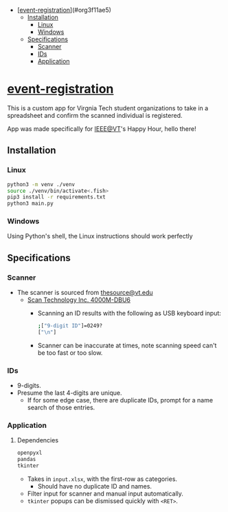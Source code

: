 - [[event-registration](https://github.com/haoxiangliew/event-registration)](#org3f11ae5)
  - [Installation](#org7cef0c3)
    - [Linux](#orgd6cdeef)
    - [Windows](#orgec78992)
  - [Specifications](#org3d9b343)
    - [Scanner](#orgf8b7c9f)
    - [IDs](#org23ebe69)
    - [Application](#org3bb26c9)



<a id="org3f11ae5"></a>

# [event-registration](https://github.com/haoxiangliew/event-registration)

This is a custom app for Virgnia Tech student organizations to take in a spreadsheet and confirm the scanned individual is registered.

App was made specifically for [IEEE@VT](https://ieee.vt.edu)'s Happy Hour, hello there!


<a id="org7cef0c3"></a>

## Installation


<a id="orgd6cdeef"></a>

### Linux

```sh
python3 -m venv ./venv
source ./venv/bin/activate<.fish>
pip3 install -r requirements.txt
python3 main.py
```


<a id="orgec78992"></a>

### Windows

Using Python's shell, the Linux instructions should work perfectly


<a id="org3d9b343"></a>

## Specifications


<a id="orgf8b7c9f"></a>

### Scanner

-   The scanner is sourced from thesource@vt.edu
    -   [Scan Technology Inc. 4000M-DBU6](https://store-scantec.com/Search/ProductView.aspx?partid=222567983)
        -   Scanning an ID results with the following as USB keyboard input:
            
            ```sh
            ;["9-digit ID"]=0249?
            ["\n"]
            ```
        -   Scanner can be inaccurate at times, note scanning speed can't be too fast or too slow.


<a id="org23ebe69"></a>

### IDs

-   9-digits.
-   Presume the last 4-digits are unique.
    -   If for some edge case, there are duplicate IDs, prompt for a name search of those entries.


<a id="org3bb26c9"></a>

### Application

1.  Dependencies

    ```sh
    openpyxl
    pandas
    tkinter
    ```
    
    -   Takes in `input.xlsx`, with the first-row as categories.
        -   Should have no duplicate ID and names.
    -   Filter input for scanner and manual input automatically.
    -   `tkinter` popups can be dismissed quickly with `<RET>`.